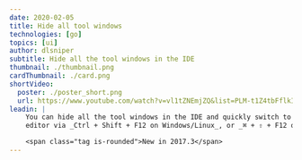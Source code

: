 ```yaml
---
date: 2020-02-05
title: Hide all tool windows
technologies: [go]
topics: [ui]
author: dlsniper
subtitle: Hide all the tool windows in the IDE
thumbnail: ./thumbnail.png
cardThumbnail: ./card.png
shortVideo:
  poster: ./poster_short.png
  url: https://www.youtube.com/watch?v=vl1tZNEmjZQ&list=PLM-t1Z4tbFflkIOaap4P-BV30ZrZwrDld&index=24
leadin: |
    You can hide all the tool windows in the IDE and quickly switch to the
    editor via _Ctrl + Shift + F12 on Windows/Linux_, or _⌘ + ⇧ + F12 on macOS_.

    <span class="tag is-rounded">New in 2017.3</span>
---
```

